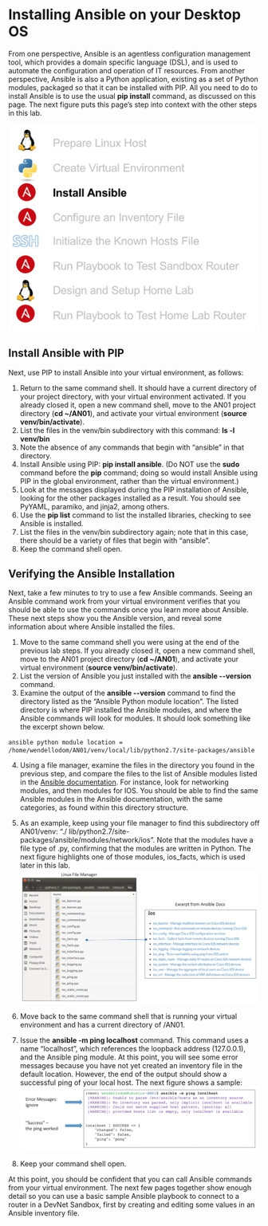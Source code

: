 # Installing Ansible on your Desktop OS

From one perspective, Ansible is an agentless configuration management tool, which provides a domain specific language (DSL), and is used to automate the configuration and operation of IT resources. From another perspective, Ansible is also a Python application, existing as a set of Python modules, packaged so that it can be installed with PIP. All you need to do to install Ansible is to use the usual **pip install** command, as discussed on this page. The next figure puts this page’s step into context with the other steps in this lab.

![alt text](./assets/images/desktop-5-15.png)

## Install Ansible with PIP

Next, use PIP to install Ansible into your virtual environment, as follows:

1.  Return to the same command shell. It should have a current directory of your project directory, with your virtual environment activated. If you already closed it, open a new command shell, move to the AN01 project directory (**cd ~/AN01**), and activate your virtual environment (**source venv/bin/activate**).
2.  List the files in the venv/bin subdirectory with this command: **ls -l venv/bin**
3.  Note the absence of any commands that begin with “ansible” in that directory.
4.  Install Ansible using PIP: **pip install ansible**. (Do NOT use the **sudo** command before the **pip** command; doing so would install Ansible using PIP in the global environment, rather than the virtual environment.)
5.  Look at the messages displayed during the PIP installation of Ansible, looking for the other packages installed as a result. You should see PyYAML, paramiko, and jinja2, among others.
6.  Use the **pip list** command to list the installed libraries, checking to see Ansible is installed.
7.  List the files in the venv/bin subdirectory again; note that in this case, there should be a variety of files that begin with “ansible”.
8.  Keep the command shell open.

## Verifying the Ansible Installation

Next, take a few minutes to try to use a few Ansible commands. Seeing an Ansible command work from your virtual environment verifies that you should be able to use the commands once you learn more about Ansible. These next steps show you the Ansible version, and reveal some information about where Ansible installed the files.

1.  Move to the same command shell you were using at the end of the previous lab steps. If you already closed it, open a new command shell, move to the AN01 project directory (**cd ~/AN01**), and activate your virtual environment (**source venv/bin/activate**).
2.  List the version of Ansible you just installed with the **ansible --version** command.
3.  Examine the output of the **ansible --version** command to find the directory listed as the “Ansible Python module location”. The listed directory is where PIP installed the Ansible modules, and where the Ansible commands will look for modules. It should look something like the excerpt shown below.
```
ansible python module location =
/home/wendellodom/AN01/venv/local/lib/python2.7/site-packages/ansible
```
4.  Using a file manager, examine the files in the directory you found in the previous step, and compare the files to the list of Ansible modules listed in the [Ansible documentation](http://docs.ansible.com/ansible/latest/index.html). For instance, look for networking modules, and then modules for IOS. You should be able to find the same Ansible modules in the Ansible documentation, with the same categories, as found within this directory structure.

5.  As an example, keep using your file manager to find this subdirectory off AN01/venv: “./ lib/python2.7/site-packages/ansible/modules/network/ios”. Note that the modules have a file type of .py, confirming that the modules are written in Python. The next figure highlights one of those modules, ios_facts, which is used later in this lab.
![alt text](./assets/images/desktop-5-16.png)

6.  Move back to the same command shell that is running your virtual environment and has a current directory of /AN01.
7.  Issue the **ansible -m ping localhost** command. This command uses a name “localhost”, which references the loopback address (127.0.0.1), and the Ansible ping module. At this point, you will see some error messages because you have not yet created an inventory file in the default location. However, the end of the output should show a successful ping of your local host. The next figure shows a sample:
![alt text](./assets/images/desktop-5-17.png)

8.  Keep your command shell open.

At this point, you should be confident that you can call Ansible commands from your virtual environment. The next few pages together show enough detail so you can use a basic sample Ansible playbook to connect to a router in a DevNet Sandbox, first by creating and editing some values in an Ansible inventory file.
